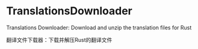 # TranslationsDownloader
 Translations Downloader: Download and unzip the translation files for Rust

 翻译文件下载器：下载并解压Rust的翻译文件
